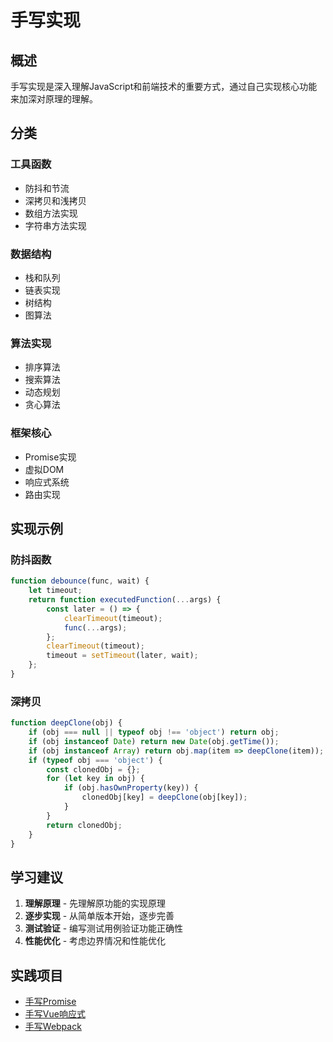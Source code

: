 # 手写实现

## 概述

手写实现是深入理解JavaScript和前端技术的重要方式，通过自己实现核心功能来加深对原理的理解。

## 分类

### 工具函数
- 防抖和节流
- 深拷贝和浅拷贝
- 数组方法实现
- 字符串方法实现

### 数据结构
- 栈和队列
- 链表实现
- 树结构
- 图算法

### 算法实现
- 排序算法
- 搜索算法
- 动态规划
- 贪心算法

### 框架核心
- Promise实现
- 虚拟DOM
- 响应式系统
- 路由实现

## 实现示例

### 防抖函数
```javascript
function debounce(func, wait) {
    let timeout;
    return function executedFunction(...args) {
        const later = () => {
            clearTimeout(timeout);
            func(...args);
        };
        clearTimeout(timeout);
        timeout = setTimeout(later, wait);
    };
}
```

### 深拷贝
```javascript
function deepClone(obj) {
    if (obj === null || typeof obj !== 'object') return obj;
    if (obj instanceof Date) return new Date(obj.getTime());
    if (obj instanceof Array) return obj.map(item => deepClone(item));
    if (typeof obj === 'object') {
        const clonedObj = {};
        for (let key in obj) {
            if (obj.hasOwnProperty(key)) {
                clonedObj[key] = deepClone(obj[key]);
            }
        }
        return clonedObj;
    }
}
```

## 学习建议

1. **理解原理** - 先理解原功能的实现原理
2. **逐步实现** - 从简单版本开始，逐步完善
3. **测试验证** - 编写测试用例验证功能正确性
4. **性能优化** - 考虑边界情况和性能优化

## 实践项目

- [手写Promise](https://github.com/your-repo/handwritten-promise)
- [手写Vue响应式](https://github.com/your-repo/handwritten-vue)
- [手写Webpack](https://github.com/your-repo/handwritten-webpack) 